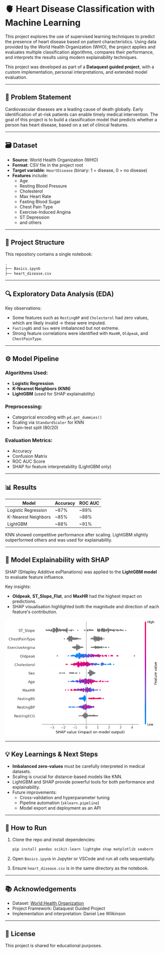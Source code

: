 
# 🫀 Heart Disease Classification with Machine Learning

This project explores the use of supervised learning techniques to predict the presence of heart disease based on patient characteristics. Using data provided by the World Health Organization (WHO), the project applies and evaluates multiple classification algorithms, compares their performance, and interprets the results using modern explainability techniques.

This project was developed as part of a **Dataquest guided project**, with a custom implementation, personal interpretations, and extended model evaluation.

---

## 📌 Problem Statement

Cardiovascular diseases are a leading cause of death globally. Early identification of at-risk patients can enable timely medical intervention. The goal of this project is to build a classification model that predicts whether a person has heart disease, based on a set of clinical features.

---

## 🗃️ Dataset

- **Source**: World Health Organization (WHO)  
- **Format**: CSV file in the project root  
- **Target variable**: `HeartDisease` (binary: 1 = disease, 0 = no disease)  
- **Features** include:
  - Age
  - Resting Blood Pressure
  - Cholesterol
  - Max Heart Rate
  - Fasting Blood Sugar
  - Chest Pain Type
  - Exercise-Induced Angina
  - ST Depression
  - and others

---

## 🧭 Project Structure

This repository contains a single notebook:

```
.
├── Basics.ipynb
├── heart_disease.csv
```

---

## 🔍 Exploratory Data Analysis (EDA)

Key observations:
- Some features such as `RestingBP` and `Cholesterol` had zero values, which are likely invalid → these were imputed.
- `FastingBS` and `Sex` were imbalanced but not extreme.
- Strong feature correlations were identified with `MaxHR`, `Oldpeak`, and `ChestPainType`.

---

## ⚙️ Model Pipeline

### Algorithms Used:
- **Logistic Regression**
- **K-Nearest Neighbors (KNN)**
- **LightGBM** (used for SHAP explainability)

### Preprocessing:
- Categorical encoding with `pd.get_dummies()`
- Scaling via `StandardScaler` for KNN
- Train-test split (80/20)

### Evaluation Metrics:
- Accuracy
- Confusion Matrix
- ROC AUC Score
- SHAP for feature interpretability (LightGBM only)

---

## 📊 Results

| Model               | Accuracy | ROC AUC |
|--------------------|----------|---------|
| Logistic Regression| ~87%     | ~89%    |
| K-Nearest Neighbors| ~85%     | ~88%    |
| LightGBM           | ~88%     | ~91%    |

KNN showed competitive performance after scaling. LightGBM slightly outperformed others and was used for explainability.

---

## 🧠 Model Explainability with SHAP

SHAP (SHapley Additive exPlanations) was applied to the **LightGBM model** to evaluate feature influence.

Key insights:
- **Oldpeak**, **ST_Slope_Flat**, and **MaxHR** had the highest impact on predictions.
- SHAP visualisation highlighted both the magnitude and direction of each feature's contribution.

![SHAP Summary Plot](shap_plot.png)  

---

## 💡 Key Learnings & Next Steps

- **Imbalanced zero-values** must be carefully interpreted in medical datasets.
- Scaling is crucial for distance-based models like KNN.
- LightGBM and SHAP provide powerful tools for both performance and explainability.
- Future improvements:
  - Cross-validation and hyperparameter tuning
  - Pipeline automation (`sklearn.pipeline`)
  - Model export and deployment as an API

---

## 🚀 How to Run

1. Clone the repo and install dependencies:
   ```bash
   pip install pandas scikit-learn lightgbm shap matplotlib seaborn
   ```

2. Open `Basics.ipynb` in Jupyter or VSCode and run all cells sequentially.

3. Ensure `heart_disease.csv` is in the same directory as the notebook.

---

## 📚 Acknowledgements

- Dataset: [World Health Organization](https://www.who.int/)
- Project Framework: Dataquest Guided Project  
- Implementation and interpretation: Daniel Lee Wilkinson

---

## 🧾 License

This project is shared for educational purposes. 
